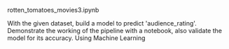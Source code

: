 rotten_tomatoes_movies3.ipynb

With the given dataset, build a model to predict 'audience_rating'. Demonstrate the working of the pipeline with a notebook, also validate the model for its accuracy. Using Machine Learning

